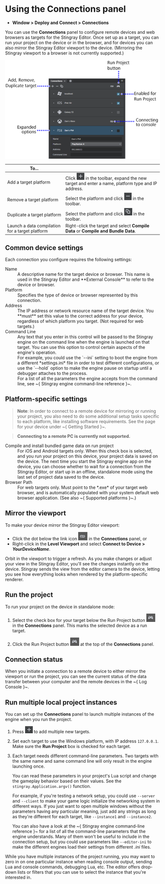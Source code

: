 # Using the Connections panel


- **Window > Deploy and Connect > Connections**

You can use the **Connections** panel to configure remote devices and web browsers as targets for the Stingray Editor. Once set up as a target, you can run your project on the device or in the browser, and for devices you can also mirror the Stingray Editor viewport to the device. (Mirroring the Stingray viewport to a browser is not currently supported.)

![Connections Panel Overview](../../images/comp_connections_panel.png)

| To... ||
|---|---|
| Add a target platform | Click ![Add target](../../images/icon_addTarget.png) in the toolbar, expand the new target and enter a name, platform type and IP address.  |
| Remove a target platform  | Select the platform and click ![Remove target](../../images/icon_removeTarget.png) in the toolbar.  |
| Duplicate a target platform | Select the platform and click ![Duplicate target](../../images/icon_dupTarget.png) in the toolbar.  |
| Launch a data compilation for a target platform  | Right-click the target and select **Compile Data** or **Compile and Bundle Data**.  |

## Common device settings

Each connection you configure requires the following settings:

<dl>
<dt>Name</dt>
<dd>A descriptive name for the target device or browser. This name is used in the Stingray Editor and **External Console** to refer to the device or browser.</dd>

<dt>Platform</dt>
<dd>Specifies the type of device or browser represented by this connection.</dd>

<dt>Address</dt>
<dd>The IP address or network resource name of the target device. You **must** set this value to the correct address for your device, regardless of which platform you target. (Not required for web targets.)</dd>

<dt>Command Line</dt>
<dd>Any text that you enter in this control will be passed to the Stingray engine on the command line when the engine is launched on that target. You can use this option to control certain aspects of the engine's operation.</dd>
<dd>For example, you could use the `--ini` setting to boot the engine from a different *settings.ini* file in order to test different configurations, or use the `--hold` option to make the engine pause on startup until a debugger attaches to the process.</dd>
<dd>For a list of all the parameters the engine accepts from the command line, see ~{ Stingray engine command-line reference }~.</dd>

</dl>

## Platform-specific settings

>	**Note**: In order to connect to a remote device for mirroring or running your project, you also need to do some additional setup tasks specific to each platform, like installing software requirements. See the page for your device under ~{ Getting Started }~.

>	**Connecting to a remote PC is currently not supported.**

<dl>
<dt>Compile and install bundled game data on run project</dt>
<dd>For iOS and Android targets only. When this check box is selected, and you run your project on this device, your project data is saved on the device. The next time you start the Stingray engine app on the device, you can choose whether to wait for a connection from the Stingray Editor, or start up in an offline, standalone mode using the last set of project data saved to the device.</dd>

<dt>Browser Path</dt>
<dd>For web targets only. Must point to the *.exe* of your target web browser, and is automatically populated with your system default web browser application. (See also ~{ Supported platforms }~.)</dd>

</dl>

## Mirror the viewport

To make your device mirror the Stingray Editor viewport:

-   Click the dot below the link icon ![Link](../../images/icon_linkConsole.png) in the **Connections** panel, or
-   Right-click in the **Level Viewport** and select **Connect to Device > *YourDeviceName***.

Orbit in the viewport to trigger a refresh. As you make changes or adjust your view in the Stingray Editor, you'll see the changes instantly on the device. Stingray sends the view from the editor camera to the device, letting you see how everything looks when rendered by the platform-specific renderer.

## Run the project

To run your project on the device in standalone mode:

1.  Select the check box for your target below the Run Project button ![Run project](../../images/icon_runProject.png) in the **Connections** panel. This marks the selected device as a run target.

2.  Click the Run Project button ![Run project](../../images/icon_runProject.png) at the top of the **Connections** panel.

## Connection status

When you initiate a connection to a remote device to either mirror the viewport or run the project, you can see the current status of the data transfer between your computer and the remote devices in the ~{ Log Console }~.

## Run multiple local project instances

You can set up the **Connections** panel to launch multiple instances of the engine when you run the project.

1.	Press ![](../../images/icon_addTarget.png) to add multiple new targets.

2.	Set each target to use the Windows platform, with IP address `127.0.0.1`. Make sure the **Run Project** box is checked for each target.

3.	Each target needs different command-line parameters. Two targets with the same name and same command line will only result in the engine launching once.

	You can read these parameters in your project's Lua script and change the gameplay behavior based on their values. See the `stingray.Application.argv()` function.

	For example, if you're testing a network setup, you could use `--server` and `--client` to make your game logic initialize the networking system in different ways. If you just want to open multiple windows without the parameters having any particular meaning, just add any strings as long as they're different for each target, like `--instance1` and `--instance2`.

	You can also have a look at the ~{ Stingray engine command-line reference }~ for a list of all the command-line parameters that the engine understands. Many of them won't be useful to include in the connection setup, but you could use parameters like `--editor-ini` to make the different engines load their settings from different *.ini* files.

While you have multiple instances of the project running, you may want to zero in on one particular instance when reading console output, sending Lua and console commands, debugging Lua, etc. The editor offers drop-down lists or filters that you can use to select the instance that you're interested in.
